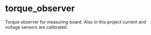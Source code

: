 # torque_observer
Torque observer for measuring board. Also in this project current and voltage sensors are calibrated.

